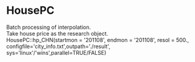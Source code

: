 # HousePC
Batch processing of interpolation.  
Take house price as the research object.  
HousePC::hp_CHN(startmon = '201108', endmon = '201108', resol = 500.,  
                configfile='city_info.txt',outpath='./result',  
                sys='linux'/'wins',parallel=TRUE/FALSE)
